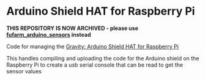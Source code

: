 # Arduino Shield HAT for Raspberry Pi

**THIS REPOSITORY IS NOW ARCHIVED - please use [fufarm_arduino_sensors](https://github.com/farm-urban/fufarm_arduino_sensors) instead**

Code for managing the [Gravity: Arduino Shield HAT for Raspberry Pi](https://thepihut.com/products/arduino-shield-for-raspberry-pi-b-2b-3b)

This handles compiling and uploading the code for the Arduino shield on the Raspberry Pi to create a usb serial console that can be read to get the sensor values

